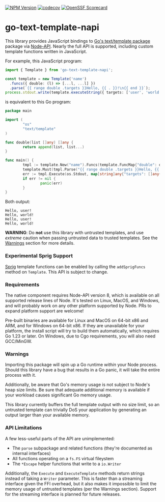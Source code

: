 [![NPM Version](https://img.shields.io/npm/v/go-text-template-napi)](https://www.npmjs.com/package/go-text-template-napi)
[![codecov](https://codecov.io/gh/drakedevel/go-text-template-napi/graph/badge.svg?token=5ADSAXMWON)](https://codecov.io/gh/drakedevel/go-text-template-napi)
[![OpenSSF Scorecard](https://api.securityscorecards.dev/projects/github.com/drakedevel/go-text-template-napi/badge)](https://securityscorecards.dev/viewer/?uri=github.com/drakedevel/go-text-template-napi)

# go-text-template-napi

This library provides JavaScript bindings to [Go's text/template
package][text-template] package via [Node-API][node-api]. Nearly the full API is
supported, including custom template functions written in JavaScript.

For example, this JavaScript program:

```ts
import { Template } from 'go-text-template-napi';

const template = new Template('name')
  .funcs({ double: (l) => [...l, ...l] })
  .parse(`{{ range double .targets }}Hello, {{ . }}!\n{{ end }}`);
process.stdout.write(template.executeString({ targets: ['user', 'world'] }));
```

is equivalent to this Go program:

```go
package main

import (
        "os"
        "text/template"
)

func double(list []any) []any {
        return append(list, list...)
}

func main() {
        tmpl := template.New("name").Funcs(template.FuncMap{"double": double})
        template.Must(tmpl.Parse("{{ range double .targets }}Hello, {{ . }}!\n{{ end }}"))
        err := tmpl.Execute(os.Stdout, map[string]any{"targets": []any{"user", "world"}})
        if err != nil {
                panic(err)
        }
}
```

Both output:

```text
Hello, user!
Hello, world!
Hello, user!
Hello, world!
```

**WARNING**: Do **not** use this library with untrusted templates, and use
_extreme_ caution when passing untrusted data to trusted templates. See the
[Warnings](#warnings) section for more details.

[node-api]: https://nodejs.org/api/node-api.html
[text-template]: https://pkg.go.dev/text/template

### Experimental Sprig Support

[Sprig][sprig] template functions can be enabled by calling the `addSprigFuncs`
method on `Template`. This API is subject to change.

[sprig]: https://github.com/Masterminds/sprig

### Requirements

The native component requires Node-API version 8, which is available on all
supported release lines of Node. It's tested on Linux, MacOS, and Windows, and
will probably work on any other platform supported by Node. PRs to expand
platform support are welcome!

Pre-built binaries are available for Linux and MacOS on 64-bit x86 and ARM, and
for Windows on 64-bit x86. If they are unavailable for your platform, the
install script will try to build them automatically, which requires Go 1.23 or
later. On Windows, due to Cgo requirements, you will also need GCC/MinGW.

### Warnings

Importing this package will spin up a Go runtime _within_ your Node
process. Should this library have a bug that results in a Go panic, it will take
the entire process with it.

Additionally, be aware that Go's memory usage is not subject to Node's heap size
limits. Be sure that adequate additional memory is available if your workload
causes significant Go memory usage.

This library currently buffers the full template output with no size limit, so
an untrusted template can trivially DoS your application by generating an output
larger than your available memory.

### API Limitations

A few less-useful parts of the API are unimplemented:

- The `parse` subpackage and related functions (they're documented as internal
  interfaces)
- All functions operating on a `fs.FS` virtual fileystem
- The `*Escape` helper functions that write to a `io.Writer`

Additionally, the `Execute` and `ExecuteTemplate` methods return strings instead
of taking a `Writer` parameter. This is faster than a streaming interface given
the FFI overhead, but it also makes it impossible to limit the memory usage of
untrusted templates (per the Warnings section). Support for the streaming
interface is planned for future releases.
